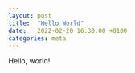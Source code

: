 ```yaml
---
layout: post
title:  "Hello World"
date:   2022-02-20 16:30:00 +0100
categories: meta
---
```


Hello, world!